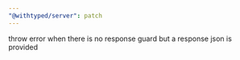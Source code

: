 ```yaml
---
"@withtyped/server": patch
---
```


throw error when there is no response guard but a response json is provided
